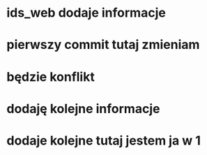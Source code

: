 # ids_web dodaje informacje

# pierwszy commit tutaj zmieniam 

# będzie konflikt

# dodaję kolejne informacje

# dodaje kolejne tutaj jestem ja w 1